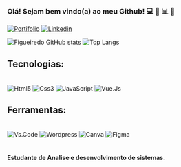 ### Olá! Sejam bem vindo(a) ao meu Github! 💻 📲 📊 🤖



[![Portifolio](https://img.shields.io/website?label=RenanFigueiredo.site&style=for-the-badge&url=https://renanfigueiredo.site/)](https://renanfigueiredo.site)
[![Linkedin](https://img.shields.io/badge/LinkedIn-0077B5?style=for-the-badge&logo=linkedin&logoColor=white
)](https://www.linkedin.com/in/renan-figueiredo-3a6510236/)


![Figueiredo GitHub stats](https://github-readme-stats.vercel.app/api?username=Renanfigueiredolira&show_icons=true&theme=dracula)
![Top Langs](https://github-readme-stats.vercel.app/api/top-langs/?username=Renanfigueiredolira&layout=compact)


## Tecnologias:

<div style="display: inline_block"><br/>
<img align="center" alt="Html5" src="https://img.shields.io/badge/HTML5-E34F26?style=for-the-badge&logo=html5&logoColor=white" />
<img align="center" alt="Css3" src="https://img.shields.io/badge/CSS3-1572B6?style=for-the-badge&logo=css3&logoColor=white" />
<img align="center" alt="JavaScript" src="https://img.shields.io/badge/JavaScript-F7DF1E?style=for-the-badge&logo=javascript&logoColor=black" />
<img align="center" alt="Vue.Js" src="https://img.shields.io/badge/Vue.js-35495E?style=for-the-badge&logo=vue.js&logoColor=4FC08D" />
</div>

## Ferramentas:

<div style="display: inline_block"><br/>
<img align="center" alt="Vs.Code" src="https://img.shields.io/badge/Visual_Studio_Code-0078D4?style=for-the-badge&logo=visual%20studio%20code&logoColor=white" />
<img align="center" alt="Wordpress" src="https://img.shields.io/badge/Wordpress-21759B?style=for-the-badge&logo=wordpress&logoColor=white" />
<img align="center" alt="Canva" src="https://img.shields.io/badge/Canva-%2300C4CC.svg?&style=for-the-badge&logo=Canva&logoColor=white" />
<img align="center" alt="Figma" src="https://img.shields.io/badge/Figma-F24E1E?style=for-the-badge&logo=figma&logoColor=white" />

</div><br/>

#### Estudante de Analise e desenvolvimento de sistemas.

